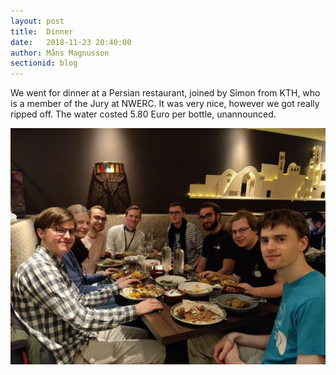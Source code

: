 ```yaml
---
layout: post
title:  Dinner
date:   2018-11-23 20:40:00
author: Måns Magnusson
sectionid: blog
---
```


We went for dinner at a Persian restaurant, joined by Simon from KTH, who is a member of the Jury at NWERC. It was very nice, however we got really ripped off. The water costed 5.80 Euro per bottle, unannounced. 

![dinner](/assets/imgs/181123/dinner.jpg)
